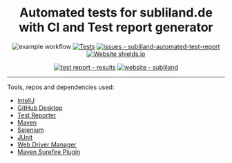 <div align="center">
  
# Automated tests for subliland.de with CI and Test report generator 
![example workflow](https://github.com/sidos32/subliland-automated-test-report/actions/workflows/test-automation.yml/badge.svg)
[![Tests](https://github.com/sidos32/subliland-automated-test-report/actions/workflows/tests.yml/badge.svg)](https://github.com/sidos32/subliland-automated-test-report/actions/workflows/tests.yml)
[![issues - subliland-automated-test-report](https://img.shields.io/github/issues/sidos32/subliland-automated-test-report)](https://github.com/sidos32/subliland-automated-test-report/issues)
  [![Website shields.io](https://img.shields.io/website-up-down-green-red/http/subliland.de.svg)](https://subliland.de)
  
 

 [![test report - results](https://img.shields.io/badge/test_report-results-2ea44f?style=for-the-badge)](https://github.com/sidos32/subliland-automated-test-report/runs/5271343699?check_suite_focus=true)
 [![website - subliland](https://img.shields.io/badge/website-subliland-2ea44f?style=for-the-badge)](https://subliland.de)
</div>

---

  Tools, repos and dependencies used:
  
  - <a href="https://www.jetbrains.com/idea/">InteliJ</a>
  - <a href="https://desktop.github.com/">GitHub Desktop</a>
  - <a href="https://github.com/marketplace/actions/test-reporter">Test Reporter</a>
  - <a href="https://maven.apache.org/">Maven</a>
  - <a href="https://mvnrepository.com/artifact/org.seleniumhq.selenium/selenium-java">Selenium</a>
  - <a href="https://mvnrepository.com/artifact/org.junit.jupiter/junit-jupiter-api">JUnit</a>
  - <a href="https://mvnrepository.com/artifact/io.github.bonigarcia/webdrivermanager">Web Driver Manager</a>
  - <a href="https://mvnrepository.com/artifact/org.apache.maven.plugins/maven-surefire-plugin">Maven Surefire Plugin</a>

 
